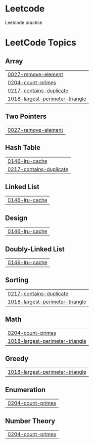 # Leetcode
Leetcode practice

<!---LeetCode Topics Start-->
# LeetCode Topics
## Array
|  |
| ------- |
| [0027-remove-element](https://github.com/shamathmika/leetcode/tree/master/0027-remove-element) |
| [0204-count-primes](https://github.com/shamathmika/leetcode/tree/master/0204-count-primes) |
| [0217-contains-duplicate](https://github.com/shamathmika/leetcode/tree/master/0217-contains-duplicate) |
| [1018-largest-perimeter-triangle](https://github.com/shamathmika/leetcode/tree/master/1018-largest-perimeter-triangle) |
## Two Pointers
|  |
| ------- |
| [0027-remove-element](https://github.com/shamathmika/leetcode/tree/master/0027-remove-element) |
## Hash Table
|  |
| ------- |
| [0146-lru-cache](https://github.com/shamathmika/leetcode/tree/master/0146-lru-cache) |
| [0217-contains-duplicate](https://github.com/shamathmika/leetcode/tree/master/0217-contains-duplicate) |
## Linked List
|  |
| ------- |
| [0146-lru-cache](https://github.com/shamathmika/leetcode/tree/master/0146-lru-cache) |
## Design
|  |
| ------- |
| [0146-lru-cache](https://github.com/shamathmika/leetcode/tree/master/0146-lru-cache) |
## Doubly-Linked List
|  |
| ------- |
| [0146-lru-cache](https://github.com/shamathmika/leetcode/tree/master/0146-lru-cache) |
## Sorting
|  |
| ------- |
| [0217-contains-duplicate](https://github.com/shamathmika/leetcode/tree/master/0217-contains-duplicate) |
| [1018-largest-perimeter-triangle](https://github.com/shamathmika/leetcode/tree/master/1018-largest-perimeter-triangle) |
## Math
|  |
| ------- |
| [0204-count-primes](https://github.com/shamathmika/leetcode/tree/master/0204-count-primes) |
| [1018-largest-perimeter-triangle](https://github.com/shamathmika/leetcode/tree/master/1018-largest-perimeter-triangle) |
## Greedy
|  |
| ------- |
| [1018-largest-perimeter-triangle](https://github.com/shamathmika/leetcode/tree/master/1018-largest-perimeter-triangle) |
## Enumeration
|  |
| ------- |
| [0204-count-primes](https://github.com/shamathmika/leetcode/tree/master/0204-count-primes) |
## Number Theory
|  |
| ------- |
| [0204-count-primes](https://github.com/shamathmika/leetcode/tree/master/0204-count-primes) |
<!---LeetCode Topics End-->